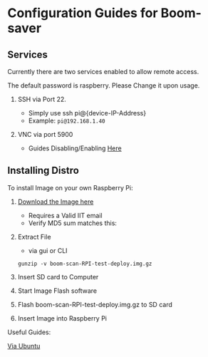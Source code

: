 # Configuration Guides for Boom-saver

## Services

Currently there are two services enabled to allow remote access.

The default password is raspberry. Please Change it upon usage.

  1. SSH via Port 22.
     * Simply use ssh pi@{device-IP-Address}
     * Example: ``pi@192.168.1.40``

  1. VNC via port 5900
      * Guides Disabling/Enabling [Here](https://www.raspberrypi.org/documentation/remote-access/vnc/)

## Installing Distro

To install Image on your own Raspberry Pi:

  1. [Download the Image here](https://drive.google.com/file/d/1VkWLFhh_3iPu2vYr3kx_lb-SHk-QeT-l/view?usp=sharing)
     * Requires a Valid IIT email
     * Verify MD5 sum matches this:
  1. Extract File
     * via gui or CLI

      ```gunzip -v boom-scan-RPI-test-deploy.img.gz```

  1. Insert SD card to Computer
  1. Start Image Flash software
  1. Flash boom-scan-RPI-test-deploy.img.gz to SD card
  1. Insert Image into Raspberry Pi

Useful Guides:

[Via Ubuntu](https://www.ev3dev.org/docs/tutorials/writing-sd-card-image-ubuntu-disk-image-writer/)
